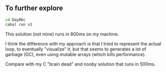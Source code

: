 ## To further explore

```sh
cd Day06c
cabal run v1
```

This solution (not mine) runs in 800ms on my machine.

I think the difference with my approach is that I tried to represent the actual
loop, to eventually "visualize" it, but that seems to generates a lot of garbage
(GC), even using mutable arrays (which kills performance).

Compare with my C "brain dead" and nooby solution that runs in 500ms.
